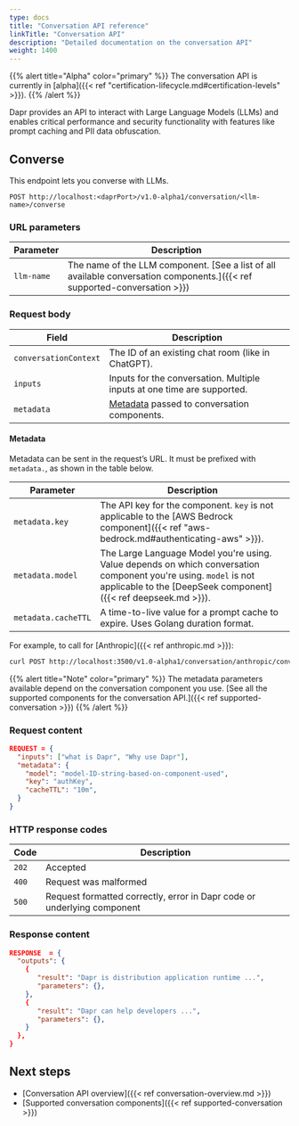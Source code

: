 ```yaml
---
type: docs
title: "Conversation API reference"
linkTitle: "Conversation API"
description: "Detailed documentation on the conversation API"
weight: 1400
---
```


{{% alert title="Alpha" color="primary" %}}
The conversation API is currently in [alpha]({{< ref "certification-lifecycle.md#certification-levels" >}}).
{{% /alert %}}

Dapr provides an API to interact with Large Language Models (LLMs) and enables critical performance and security functionality with features like prompt caching and PII data obfuscation.

## Converse

This endpoint lets you converse with LLMs.

```
POST http://localhost:<daprPort>/v1.0-alpha1/conversation/<llm-name>/converse
```

### URL parameters

| Parameter | Description |
| --------- | ----------- |
| `llm-name` | The name of the LLM component. [See a list of all available conversation components.]({{< ref supported-conversation >}})

### Request body

| Field | Description |
| --------- | ----------- |
| `conversationContext` | The ID of an existing chat room (like in ChatGPT). |
| `inputs` | Inputs for the conversation. Multiple inputs at one time are supported. |
| `metadata` | [Metadata](#metadata) passed to conversation components. |

#### Metadata

Metadata can be sent in the request’s URL. It must be prefixed with `metadata.`, as shown in the table below.

| Parameter | Description |
| --------- | ----------- |
| `metadata.key` | The API key for the component. `key` is not applicable to the [AWS Bedrock component]({{< ref "aws-bedrock.md#authenticating-aws" >}}). |
| `metadata.model` | The Large Language Model you're using. Value depends on which conversation component you're using. `model` is not applicable to the [DeepSeek component]({{< ref deepseek.md >}}). |
| `metadata.cacheTTL` | A time-to-live value for a prompt cache to expire. Uses Golang duration format. |

For example, to call for [Anthropic]({{< ref anthropic.md >}}):

```bash
curl POST http://localhost:3500/v1.0-alpha1/conversation/anthropic/converse?metadata.key=key1&metadata.model=claude-3-5-sonnet-20240620&metadata.cacheTTL=10m
```

{{% alert title="Note" color="primary" %}}
The metadata parameters available depend on the conversation component you use. [See all the supported components for the conversation API.]({{< ref supported-conversation >}})
{{% /alert %}}

### Request content

```json
REQUEST = {
  "inputs": ["what is Dapr", "Why use Dapr"],
  "metadata": {
    "model": "model-ID-string-based-on-component-used",
    "key": "authKey",
    "cacheTTL": "10m",
  }
}
```

### HTTP response codes

Code | Description
---- | -----------
`202`  | Accepted
`400`  | Request was malformed
`500`  | Request formatted correctly, error in Dapr code or underlying component

### Response content

```json
RESPONSE  = {
  "outputs": {
    {
       "result": "Dapr is distribution application runtime ...",
       "parameters": {},
    },
    {
       "result": "Dapr can help developers ...",
       "parameters": {},
    }
  },
}
```

## Next steps

- [Conversation API overview]({{< ref conversation-overview.md >}})
- [Supported conversation components]({{< ref supported-conversation >}})